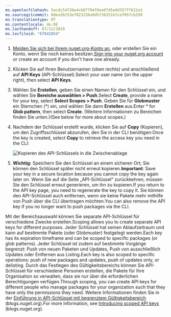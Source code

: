```yaml
---
ms.openlocfilehash: 5acdc54726e4cb07794f8ee07d5e0d357ff622a3
ms.sourcegitcommit: 0dea3b153ef823230a9d5f38351b7cef057cb299
ms.translationtype: HT
ms.contentlocale: de-DE
ms.lasthandoff: 07/12/2019
ms.locfileid: "67842054"
---
```

1. <span data-ttu-id="ec0f1-101">[Melden Sie sich bei Ihrem nuget.org-Konto an](https://www.nuget.org/users/account/LogOn?returnUrl=%2F), oder erstellen Sie ein Konto, wenn Sie noch keines besitzen.</span><span class="sxs-lookup"><span data-stu-id="ec0f1-101">[Sign into your nuget.org account](https://www.nuget.org/users/account/LogOn?returnUrl=%2F) or create an account if you don't have one already.</span></span>

1. <span data-ttu-id="ec0f1-102">Klicken Sie auf Ihren Benutzernamen (oben rechts) und anschließend auf **API Keys** (API-Schlüssel).</span><span class="sxs-lookup"><span data-stu-id="ec0f1-102">Select your user name (on the upper right), then select **API Keys**.</span></span>

1. <span data-ttu-id="ec0f1-103">Wählen Sie **Erstellen**, geben Sie einen Namen für den Schlüssel ein, und wählen Sie **Bereiche auswählen > Push**.</span><span class="sxs-lookup"><span data-stu-id="ec0f1-103">Select **Create**, provide a name for your key, select **Select Scopes > Push**.</span></span> <span data-ttu-id="ec0f1-104">Geben Sie für **Globmuster** ein Sternchen (\*) ein, und wählen Sie dann **Erstellen** aus.</span><span class="sxs-lookup"><span data-stu-id="ec0f1-104">Enter \* for **Glob pattern**, then select **Create**.</span></span> <span data-ttu-id="ec0f1-105">(Weitere Informationen zu Bereichen finden Sie unten.)</span><span class="sxs-lookup"><span data-stu-id="ec0f1-105">(See below for more about scopes.)</span></span>

1. <span data-ttu-id="ec0f1-106">Nachdem der Schlüssel erstellt wurde, klicken Sie auf **Copy** (Kopieren), um den Zugriffsschlüssel abzurufen, den Sie in der CLI benötigen:</span><span class="sxs-lookup"><span data-stu-id="ec0f1-106">Once the key is created, select **Copy** to retrieve the access key you need in the CLI:</span></span>

    ![Kopieren des API-Schlüssels in die Zwischenablage](../media/QS_Create-02-APIKey.png)

1. <span data-ttu-id="ec0f1-108">**Wichtig:** Speichern Sie den Schlüssel an einem sicheren Ort; Sie können den Schlüssel später nicht erneut kopieren.</span><span class="sxs-lookup"><span data-stu-id="ec0f1-108">**Important**: Save your key in a secure location because you cannot copy the key again later on.</span></span> <span data-ttu-id="ec0f1-109">Wenn Sie auf die Seite „API-Schlüssel“ zurückkehren, müssen Sie den Schlüssel erneut generieren, um ihn zu kopieren.</span><span class="sxs-lookup"><span data-stu-id="ec0f1-109">If you return to the API key page, you need to regenerate the key to copy it.</span></span> <span data-ttu-id="ec0f1-110">Sie können den API-Schlüssel auch entfernen, wenn sie keine Pakete mehr mithilfe von Push über die CLI übertragen möchten.</span><span class="sxs-lookup"><span data-stu-id="ec0f1-110">You can also remove the API key if you no longer want to push packages via the CLI.</span></span>

<span data-ttu-id="ec0f1-111">Mit der Bereichsauswahl können Sie separate API-Schlüssel für verschiedene Zwecke erstellen.</span><span class="sxs-lookup"><span data-stu-id="ec0f1-111">Scoping allows you to create separate API keys for different purposes.</span></span> <span data-ttu-id="ec0f1-112">Jeder Schlüssel hat seinen Ablaufzeitraum und kann auf bestimmte Pakete (oder Globmuster) festgelegt werden.</span><span class="sxs-lookup"><span data-stu-id="ec0f1-112">Each key has its expiration timeframe and can be scoped to specific packages (or glob patterns).</span></span> <span data-ttu-id="ec0f1-113">Jeder Schlüssel ist zudem auf bestimmte Vorgänge begrenzt: Push von neuen Paketen und Updates, Push von ausschließlich Updates oder Entfernen aus Listing.</span><span class="sxs-lookup"><span data-stu-id="ec0f1-113">Each key is also scoped to specific operations: push of new packages and updates, push of updates only, or delisting.</span></span> <span data-ttu-id="ec0f1-114">Durch das Festlegen des Gültigkeitsbereichs können Sie API-Schlüssel für verschiedene Personen erstellen, die Pakete für Ihre Organisation so verwalten, dass sie nur über die erforderlichen Berechtigungen verfügen.</span><span class="sxs-lookup"><span data-stu-id="ec0f1-114">Through scoping, you can create API keys for different people who manage packages for your organization such that they have only the permissions they need.</span></span> <span data-ttu-id="ec0f1-115">Weitere Informationen finden Sie in der [Einführung in API-Schlüssel mit begrenztem Gültigkeitsbereich](https://blog.nuget.org/20170202/introducing-scoped-api-keys.html) (blogs.nuget.org).</span><span class="sxs-lookup"><span data-stu-id="ec0f1-115">For more information, see [Introducing scoped API keys](https://blog.nuget.org/20170202/introducing-scoped-api-keys.html) (blogs.nuget.org).</span></span>